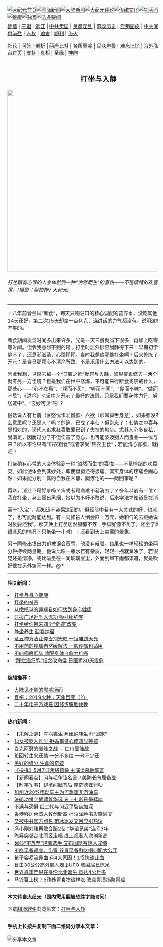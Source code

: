 <a name="1" id="1" target="_blank"></a><span id="1"></span>
<table align=center border="0"><tr><td colspan="2" VALIGN=TOP><a href="https://github.com/ibqqdx3304/djy/blob/master/gb/nf1351518.md#1"><img src="https://raw.githubusercontent.com/ibqqdx3304/www/master/t/djy/1.jpg" title="大纪元首页" alt="大纪元首页"></a><a href="https://github.com/ibqqdx3304/djy/blob/master/gb/n24hr.md#1"><img src="https://raw.githubusercontent.com/ibqqdx3304/www/master/t/djy/3.jpg" title="国际新闻" alt="国际新闻"></a><a href="https://github.com/ibqqdx3304/djy/blob/master/gb/nsc413.md#1"><img src="https://raw.githubusercontent.com/ibqqdx3304/www/master/t/djy/4.jpg" title="大陆新闻" alt="大陆新闻"></a><a href="https://github.com/ibqqdx3304/djy/blob/master/gb/news392.md#1"><img src="https://raw.githubusercontent.com/ibqqdx3304/www/master/t/djy/5.jpg" title="大纪元评论" alt="大纪元评论"></a><a href="https://github.com/ibqqdx3304/djy/blob/master/gb/news2007.md#1"><img src="https://raw.githubusercontent.com/ibqqdx3304/www/master/t/djy/6.jpg" title="传统文化" alt="传统文化"></a><a href="https://github.com/ibqqdx3304/djy/blob/master/gb/news2008.md#1"><img src="https://raw.githubusercontent.com/ibqqdx3304/www/master/t/djy/7.jpg" title="生活消费" alt="生活消费"></a><a href="https://github.com/ibqqdx3304/djy/blob/master/gb/ncyule.md#1"><img src="https://raw.githubusercontent.com/ibqqdx3304/www/master/t/djy/8.jpg" title="娱乐休闲" alt="娱乐休闲"></a><a href="https://github.com/ibqqdx3304/djy/blob/master/gb/nsc1002.md#1"><img src="https://raw.githubusercontent.com/ibqqdx3304/www/master/t/djy/9.jpg" title="健康" alt="健康"></a><a href="https://github.com/ibqqdx3304/djy/blob/master/gb/nf6092.md#1"><img src="https://raw.githubusercontent.com/ibqqdx3304/www/master/t/djy/10a.jpg" title="独家" alt="独家"></a><a href="https://github.com/ibqqdx3304/djy/blob/master/gb/nf4514.md#1"><img src="https://raw.githubusercontent.com/ibqqdx3304/www/master/t/djy/12a.jpg" title="头条要闻" alt="头条要闻"></a></td></tr>
<tr><td colspan="2" VALIGN=TOP><a target="_blank" href="https://github.com/ibqqdx3304/www/blob/master/README.md?zsrh#1">翻墙</a> | <a target="_blank" href="https://github.com/ibqqdx3304/djy/blob/master/gb/nf5657.md#1">三退</a> | <a target="_blank" href="https://github.com/ibqqdx3304/djy/blob/master/gb/nf6124.md#1">诉江</a> | <a target="_blank" href="https://github.com/ibqqdx3304/djy/blob/master/gb/nf1176117.md#1">中共卖国</a> | <a target="_blank" href="https://github.com/ibqqdx3304/djy/blob/master/gb/nf5773.md#1">贪腐淫乱</a> | <a target="_blank" href="https://github.com/ibqqdx3304/djy/blob/master/gb/nf1176115.md#1">窜改历史</a> | <a target="_blank" href="https://github.com/ibqqdx3304/djy/blob/master/gb/nf1176107.md#1">党魁画皮</a> | <a target="_blank" href="https://github.com/ibqqdx3304/djy/blob/master/gb/nf1320400.md#1">中共间谍</a> | <a target="_blank" href="https://github.com/ibqqdx3304/djy/blob/master/gb/nf1176114.md#1">破坏传统</a> | <a target="_blank" href="https://github.com/ibqqdx3304/ntdtv/blob/master/gb/prog447_1.md#1">恶贯满盈</a> | <a target="_blank" href="https://github.com/ibqqdx3304/djy/blob/master/gb/ncid278.md#1">人权</a> | <a target="_blank" href="https://github.com/ibqqdx3304/djy/blob/master/gb/nf1176111.md#1">迫害</a> | <a target="_blank" href="https://gitlab.com/szzdlab/mh-qikan/blob/master/README.md#1">期刊</a> | <a target="_blank" href="https://github.com/ibqqdx3304/djy/blob/master/gb/nf5562.md#1">伪火</a></p><p><a target="_blank" href="https://github.com/ibqqdx3304/djy/blob/master/gb/9p.md#1">社论</a> | <a target="_blank" href="https://github.com/ibqqdx3304/djy/blob/master/gb/nf4378.md#1">问答</a> | <a target="_blank" href="https://github.com/ibqqdx3304/djy/blob/master/gb/nf5792.md#1">剖析</a> | <a target="_blank" href="https://github.com/ibqqdx3304/djy/blob/master/gb/nf5735.md#1">两岸比对</a> | <a target="_blank" href="https://github.com/ibqqdx3304/djy/blob/master/gb/nf6119.md#1">各国褒奖</a> | <a target="_blank" href="https://github.com/ibqqdx3304/djy/blob/master/gb/nf6120.md#1">民众声援</a> | <a target="_blank" href="https://github.com/ibqqdx3304/djy/blob/master/gb/nf1188594.md#1">难忘记忆</a> | <a target="_blank" href="https://github.com/ibqqdx3304/djy/blob/master/gb/nf3180.md#1">海外弘传</a> | <a target="_blank" href="https://github.com/ibqqdx3304/djy/blob/master/gb/nf5410.md#1">万人上访</a> | <a target="_blank" href="https://github.com/ibqqdx3304/www/blob/master/README.md?zsrh#1">平台首页</a> | <a target="_blank" href="https://github.com/ibqqdx3304/djy/blob/master/gb/nf4386.md#1">支持</a> | <a target="_blank" href="https://github.com/ibqqdx3304/djy/blob/master/gb/nf4389.md#1">真相</a> | <a target="_blank" href="https://github.com/ibqqdx3304/djy/blob/master/gb/nf5790.md#1">圣缘</a> | <a target="_blank" href="https://github.com/ibqqdx3304/djy/blob/master/gb/nf4786.md#1">神韵</a></td></tr>
<tr><td VALIGN=TOP width="626"><h2 align=center>打坐与入静</h2>
<img width="600" src="https://i.epochtimes.com/assets/uploads/2010/10/100424090947100379_1-600x400.jpg" />
<h6>打坐稍有心得的人会体验到一种“油然而生”的喜悦——不是情绪的欢喜而是来自心灵。(摄影：吴柏桦 / 大纪元)
</h6>
<hr>
<p>十几年前曾尝试“断食”，每天只喝进口的精心调配的营养水，没吃其他东西。第一次14天还好，第二次15天却差一点休克，连讲话的力气都没有。说明这样的营养还是不够的。</p>
<p>断食期间发觉时间多出来许多，光是一天三餐就省下很多，再加上吃零食、咖啡饮料等时间。但令我意想不到的是；打坐时居然很容易静得下来！早期初学打坐时，根本静不了，还思潮汹涌，心跳怦怦。当时我想这哪像打坐啊？后来修炼了正法门，师父开示：是自己那颗心不清净所致，不是采用什么方法可以达到的。</p>
<p>因此我想，只是去掉一个“口腹之欲”就容易入静，如果能再修去一两个欲望或执著不就有另一方佳境？但是我们在世中修炼，不可能采行断食或禁戒什么，关键是要放淡那些心——“心不在焉”、“视而不见”、“听而不闻”、“食而不味”、“做而不求”、“静而不思”，《洪吟》＜道中＞开示了最好的法则，只是我们要身体力行、努力实践才能“常居道中”、“玄妙可见”吧 ？</p>
<p>俗话说人有七情（喜怒忧惧爱憎欲）六欲（眼耳鼻舌身意），如果都没有了活着还有什么意思呢？还是人了吗？的确，已成了半仙？但别忘了：七情之中喜与怒、爱与憎都是相对的，现代人追求狂喜敢爱已到了失控的地步。尤其人心多自私，而且欲望不容易满足，因而过分了不但伤害了身心，也可能波及别人而造业——忧与惧也就跟着来？所以不论只有“布衣粗食”或者享受“锦衣玉食”；若能清心寡欲，就能恬淡自在了吧？</p>
<p>打坐稍有心得的人会体验到一种“油然而生”的喜悦——不是情绪的欢喜而是来自心灵。如此便体会到其妙处，即使盘腿还得忍痛。其实身体的疼痛会闹心，却不是必然！如果能分别：真的自我在入静，腿疼他的——两回事呢？</p>
<p>再说，消业不是好事吗？病或者是磨难不就消去了？多年以前有一位74岁新同修看到我在打坐，身上冒出黑烟，她以为不好不敢说，后来学法才知道是在消业。</p>
<p>至于“入定”，都知道不容易达到的。但经验中若有一大关过的好，也就是心性修上去了，也可能就能达到。有一同修被人倒会四十万元，她和气的去跟她说：“等你有钱的时候要还我”。那天晚上打坐居然腿都不疼，手脚好像不见了，还坐了两小时（原来在很坚忍的情况下只能坐一小时）！还看到天上美丽的景象。</p>
<p>另一同修出钱出力却被误会责骂，他没有辩驳。结果也一样轻松的坐两小时，入定80分钟持续两星期。他说比喻一瓶水若有杂质，轻轻一摇就浑浊了。若很清净，怎么摇晃还是清净。或比喻坐在一间玻璃屋里，外面刮风下雨都知道，就是吹淋不到身上，好像在另外空间一样。@*</p>

<hr>


<strong>相关新闻：</strong>
<li><a href="https://github.com/ibqqdx3304/djy/blob/master/gb/9/4/16/n2497390.md#1">打坐与身心健康</a></li>
<li><a href="https://github.com/ibqqdx3304/djy/blob/master/gb/10/6/17/n2940012.md#1">打坐的神奇</a></li>
<li><a href="https://github.com/ibqqdx3304/djy/blob/master/gb/10/8/4/n2985607.md#1">从橄榄球的弊病看如何达到身心健康</a></li>
<li><a href="https://github.com/ibqqdx3304/djy/blob/master/gb/10/9/5/n3016367.md#1">时报广场近千人炼功 吸引纽约客</a></li>
<li><a href="https://github.com/ibqqdx3304/djy/blob/master/gb/19/5/28/n11286106.md#1">打坐给你带来四个“奇迹”改变</a></li>
<li><a href="https://github.com/ibqqdx3304/djy/blob/master/gb/19/2/12/n11039906.md#1">静坐养生 迎春纳福</a></li>
<li><a href="https://github.com/ibqqdx3304/djy/blob/master/gb/18/12/1/n10885394.md#1">这五种方法让你告别失眠 一觉睡到天亮</a></li>
<li><a href="https://github.com/ibqqdx3304/djy/blob/master/gb/18/5/17/n10403079.md#1">不用药的癌痛自然缓解法 一般疼痛也适用</a></li>
<li><a href="https://github.com/ibqqdx3304/djy/blob/master/gb/17/12/31/n10011117.md#1">不向病魔低头 唤醒身体自愈力抗癌</a></li>
<li><a href="https://github.com/ibqqdx3304/djy/blob/master/gb/17/12/14/n9957725.md#1">“踩烂癌细胞”信念改命运 日医师30天癌愈</a></li>
<hr>


<strong>编辑推荐：</strong>
<li><a href="https://github.com/ibqqdx3304/djy/blob/master/gb/13/11/27/n4020290.md?dfh#1" target="_blank">大陆见不到的震撼场面</a></li><li><a href="https://github.com/tsiac2612/djy/blob/master/gb/19/8/11/n11446216.md#1" target="_blank">夏祷：2019火种：天象巨变（2）</a></li><li><a href="https://github.com/tsiac2612/djy/blob/master/gb/19/5/14/n11258498.md#1" target="_blank">二十年电子游戏狂 因修炼脱胎换骨</a></li>
<hr>

<strong>热门新闻：</strong>
<li><a href="https://github.com/ibqqdx3304/djy/blob/master/gb/21/4/29/n12914467.md#1">【未解之谜】车祸丧生 两姐妹转生再“回家”</a></li>
<li><a href="https://github.com/ibqqdx3304/djy/blob/master/gb/21/4/26/n12905817.md#1">仙女被贬入凡尘 拒婚事潜心修道显神迹</a></li>
<li><a href="https://github.com/ibqqdx3304/djy/blob/master/gb/21/4/26/n12906271.md#1">麦克阿瑟的巅峰之战──仁川登陆战</a></li>
<li><a href="https://github.com/ibqqdx3304/djy/blob/master/gb/21/4/28/n12910639.md#1">轮回转生来还债 一分不多给 一分不少还</a></li>
<li><a href="https://github.com/ibqqdx3304/djy/blob/master/gb/21/4/23/n12900882.md#1">美好的缘分 生命的奇迹</a></li>
<li><a href="https://github.com/ibqqdx3304/djy/blob/master/gb/21/3/30/n12847118.md#1">《抉择》5月7日网络首映 主演谈幕后感言</a></li>
<li><a href="https://github.com/ibqqdx3304/djy/blob/master/gb/21/5/1/n12918559.md#1">【新闻看点】习与毛争锋名言？美防长布局备战</a></li>
<li><a href="https://github.com/ibqqdx3304/djy/blob/master/gb/21/4/30/n12916772.md#1">【时事军事】伊核问题背后 摩萨德在行动</a></li>
<li><a href="https://github.com/ibqqdx3304/djy/blob/master/gb/21/4/30/n12917234.md#1">加州近20%电动车主为何想重开汽油车</a></li>
<li><a href="https://github.com/ibqqdx3304/djy/blob/master/gb/21/4/30/n12915806.md#1">法轮功排字贺师尊华诞 天上七彩日晕辉映</a></li>
<li><a href="https://github.com/ibqqdx3304/djy/blob/master/gb/21/4/30/n12915721.md#1">不满与恐惧 红二代与习近平裂痕加深</a></li>
<li><a href="https://github.com/ibqqdx3304/djy/blob/master/gb/21/4/30/n12917110.md#1">香港移居台湾人数创新高 杜汶泽脸书发感恩文</a></li>
<li><a href="https://github.com/ibqqdx3304/djy/blob/master/gb/21/5/2/n12919696.md#1">又被中共官方点名 范冰冰发文回应引热议</a></li>
<li><a href="https://github.com/ibqqdx3304/djy/blob/master/gb/21/5/1/n12917275.md#1">冯小刚对赌再败合赔2亿 “华谊兄弟”连亏3年</a></li>
<li><a href="https://github.com/ibqqdx3304/djy/blob/master/gb/21/5/2/n12918920.md#1">陈昇突袭台北闹区走唱 线上观看人次创新高</a></li>
<li><a href="https://github.com/ibqqdx3304/djy/blob/master/gb/21/5/2/n12919023.md#1">瑞莎“不放弃”培训选手 宣布国际赛惊人成绩</a></li>
<li><a href="https://github.com/ibqqdx3304/djy/blob/master/gb/21/4/29/n12913778.md#1">不吃早餐肾虚、伤胃 养胃早餐和吃喝时间大公开</a></li>
<li><a href="https://github.com/ibqqdx3304/djy/blob/master/gb/21/4/27/n12909431.md#1">孩子容易流鼻血 有4大原因！1招快速止血</a></li>
<li><a href="https://github.com/ibqqdx3304/djy/blob/master/gb/21/5/3/n12920672.md#1">目击30公分高外星人走出UFO 玻国居民惊呆</a></li>
<li><a href="https://github.com/ibqqdx3304/djy/blob/master/gb/21/5/2/n12918986.md#1">世界最重芒果在哥伦比亚诞生 重达4公斤多</a></li>
<li><a href="https://github.com/ibqqdx3304/djy/blob/master/gb/21/4/29/n12914543.md#1">马铃薯上榜？5种养胃食物这样吃 改善胃溃疡防胃癌</a></li>
<hr>

<strong>本文转自<a href="https://www.epochtimes.com">大纪元</a>（国内需用<a href="https://github.com/ibqqdx3304/www/blob/master/README.md#8">翻墙软件</a>才能访问）</strong><p>下载<a href="https://github.com/ibqqdx3304/www/blob/master/README.md#8">翻墙软件</a>浏览原文：<a href="https://www.epochtimes.com/gb/10/10/16/n3056530.htm">打坐与入静</a></p><hr>

<strong>手机上长按并复制下面二维码分享本文章：</strong><br><br><img src="https://chart.apis.google.com/chart?cht=qr&chs=240x240&choe=UTF-8&chld=M|2&chl=https://github.com/ibqqdx3304/djy/blob/master/gb/10/10/16/n3056530.md%231" title="分享本文章"></td><td VALIGN=TOP><a href="https://github.com/ibqqdx3304/djy/blob/master/gb/16/1/21/n4622075.md?dfh#1" target="_blank"><img src="https://raw.githubusercontent.com/ibqqdx3304/djy/master/gb/300/wei-f1.jpg" title="中共的伪火骗局"  alt="中共的伪火骗局"></a><br><a href="https://github.com/ibqqdx3304/www/blob/master/README.md?dfh#9" target="_blank"><img src="https://raw.githubusercontent.com/ibqqdx3304/djy/master/gb/300/yong-h.jpg" title="永恒的见证"  alt="永恒的见证"></a><br><a href="https://github.com/ibqqdx3304/djy/blob/master/gb/13/9/29/n3974789.md?dfh#1" target="_blank"><img src="https://raw.githubusercontent.com/ibqqdx3304/djy/master/gb/300/shang-lnz.jpg" title="善良女子被中共投男牢"  alt="善良女子被中共投男牢"></a><br><a href="https://github.com/ibqqdx3304/djy/blob/master/gb/16/3/16/n4663449.md?dfh#1" target="_blank"><img src="https://raw.githubusercontent.com/ibqqdx3304/djy/master/gb/300/huo-z3.jpg" title="警卫目击活摘器官"  alt="警卫目击活摘器官"></a><br><a href="https://github.com/ibqqdx3304/djy/blob/master/gb/16/8/7/n8177641.md?dfh#1" target="_blank"><img src="https://raw.githubusercontent.com/ibqqdx3304/djy/master/gb/300/huo-z4.jpg" title="证人描述活摘恐怖"  alt="证人描述活摘恐怖"></a><br><a href="https://github.com/ibqqdx3304/djy/blob/master/gb/10/4/19/n2881569.md?dfh#1" target="_blank"><img src="https://raw.githubusercontent.com/ibqqdx3304/djy/master/gb/300/huo-z1.jpg" title="揭开活摘器官黑幕"  alt="揭开活摘器官黑幕"></a><br><a href="https://github.com/ibqqdx3304/djy/blob/master/gb/10/11/7/n3077476.md?dfh#1" target="_blank"><img src="https://raw.githubusercontent.com/ibqqdx3304/djy/master/gb/300/ma-ks.jpg" title="马克思的成魔之路"  alt="马克思的成魔之路"></a><br><a href="https://github.com/ibqqdx3304/djy/blob/master/gb/14/6/9/n4173977.md?dfh#1" target="_blank"><img src="https://raw.githubusercontent.com/ibqqdx3304/djy/master/gb/300/chang-zs.jpg" title="藏字石 蕴天机"  alt="藏字石 蕴天机"></a><br><a href="https://github.com/ibqqdx3304/djy/blob/master/gb/18/5/10/n10381511.md?dfh#1" target="_blank"><img src="https://raw.githubusercontent.com/ibqqdx3304/djy/master/gb/300/st1.jpg" title="关注三亿人三退"  alt="关注三亿人三退"></a><br><a href="https://github.com/ibqqdx3304/djy/blob/master/gb/18/3/21/n10237682.md?dfh#1" target="_blank"><img src="https://raw.githubusercontent.com/ibqqdx3304/djy/master/gb/300/jie-t.jpg" title="解体中共复兴中华"  alt="解体中共复兴中华"></a><br><a href="https://github.com/ibqqdx3304/djy/blob/master/gb/9/2/9/n2422991.md?dfh#1" target="_blank"><img src="https://raw.githubusercontent.com/ibqqdx3304/djy/master/gb/300/gao-zs.jpg" title="中共迫害良心律师"  alt="中共迫害良心律师"></a><br><a href="https://github.com/ibqqdx3304/djy/blob/master/gb/18/12/9/n10900044.md?dfh#1" target="_blank"><img src="https://raw.githubusercontent.com/ibqqdx3304/djy/master/gb/300/sj1.jpg" title="三百多万人举报江泽民"  alt="三百多万人举报江泽民"></a><br><a href="https://github.com/ibqqdx3304/djy/blob/master/gb/18/8/28/n10672014.md?dfh#1" target="_blank"><img src="https://raw.githubusercontent.com/ibqqdx3304/djy/master/gb/300/sj2.jpg" title="这些官员为何起诉江泽民"  alt="这些官员为何起诉江泽民"></a><br><a href="https://github.com/ibqqdx3304/djy/blob/master/gb/8/12/18/n2367165.md?dfh#1" target="_blank"><img src="https://raw.githubusercontent.com/ibqqdx3304/djy/master/gb/300/liangan.jpg" title="海峡两岸的强烈对比"  alt="海峡两岸的强烈对比"></a><br><a href="https://github.com/ibqqdx3304/djy/blob/master/gb/15/12/10/n4593139.md?dfh#1" target="_blank"><img src="https://raw.githubusercontent.com/ibqqdx3304/djy/master/gb/300/jia-ndzl.jpg" title="加拿大总理的贺信"  alt="加拿大总理的贺信"></a><br><a href="https://github.com/ibqqdx3304/djy/blob/master/gb/11/6/17/n3289382.md?dfh#1" target="_blank"><img src="https://raw.githubusercontent.com/ibqqdx3304/djy/master/gb/300/xiao-wd.jpg" title="探寻真相兼听则明"  alt="探寻真相兼听则明"></a><br><a href="https://github.com/ibqqdx3304/djy/blob/master/gb/18/10/27/n10812623.md?dfh#1" target="_blank"><img src="https://raw.githubusercontent.com/ibqqdx3304/djy/master/gb/300/yindu.jpg" title="印度媒体报道东方"  alt="印度媒体报道东方"></a><br><a href="https://github.com/ibqqdx3304/djy/blob/master/gb/18/6/9/n10469652.md?dfh#1" target="_blank"><img src="https://raw.githubusercontent.com/ibqqdx3304/djy/master/gb/300/xie-j.jpg" title="不一样的海外校园"  alt="不一样的海外校园"></a><br><a href="https://github.com/ibqqdx3304/djy/blob/master/gb/7/4/5/n1669415.md?dfh#1" target="_blank"><img src="https://raw.githubusercontent.com/ibqqdx3304/djy/master/gb/300/li-up.jpg" title="从大师到徒弟的传奇"  alt="从大师到徒弟的传奇"></a><br><a href="https://github.com/ibqqdx3304/djy/blob/master/gb/17/5/26/n9191512.md?dfh#1" target="_blank"><img src="https://raw.githubusercontent.com/ibqqdx3304/djy/master/gb/300/zfl2.jpg" title="亿万人与东方一本奇书"  alt="亿万人与东方一本奇书"></a><br><a href="https://github.com/ibqqdx3304/djy/blob/master/gb/13/11/27/n4020290.md?dfh#1" target="_blank"><img src="https://raw.githubusercontent.com/ibqqdx3304/djy/master/gb/300/zhen-h.jpg" title="大陆见不到的震撼场面"  alt="大陆见不到的震撼场面"></a><br><a href="https://github.com/ibqqdx3304/djy/blob/master/gb/15/7/17/n4482910.md?dfh#1" target="_blank"><img src="https://raw.githubusercontent.com/ibqqdx3304/djy/master/gb/300/dalu-sk.jpg" title="人心向善 大陆当初盛况"  alt="人心向善 大陆当初盛况"></a><br><a href="https://github.com/ibqqdx3304/djy/blob/master/gb/19/1/5/n10955468.md?dfh#1" target="_blank"><img src="https://raw.githubusercontent.com/ibqqdx3304/djy/master/gb/300/zfl1.jpg" title="追寻真理 这书讲什么"  alt="追寻真理 这书讲什么"></a><br><a href="https://github.com/ibqqdx3304/www/blob/master/README.md?dfh#1" target="_blank"><img src="https://raw.githubusercontent.com/ibqqdx3304/djy/master/gb/300/fq1.jpg" title="下载免费翻墙软件"  alt="下载免费翻墙软件"></a><br></td></tr></table>

